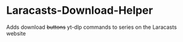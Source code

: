 # Laracasts-Download-Helper
Adds download ~~buttons~~ yt-dlp commands to series on the Laracasts website